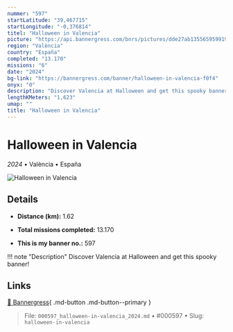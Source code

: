 ```yaml
---
nummer: "597"
startLatitude: "39,467715"
startLongitude: "-0,376814"
titel: "Halloween in Valencia"
picture: "https://api.bannergress.com/bnrs/pictures/dde27ab1355659599191184a174d41f8"
region: "València"
country: "España"
completed: "13.170"
missions: "6"
date: "2024"
bg-link: "https://bannergress.com/banner/halloween-in-valencia-f0f4"
onyx: "0"
description: "Discover Valencia at Halloween and get this spooky banner!"
lengthKMeters: "1,623"
umap: ""
title: "Halloween in Valencia"
---
```

# Halloween in Valencia

*2024* • València • España

![Halloween in Valencia](https://api.bannergress.com/bnrs/pictures/dde27ab1355659599191184a174d41f8)

## Details
- **Distance (km):** 1.62

- **Total missions completed:** 13.170
- **This is my banner no.:** 597


!!! note "Description"
    Discover Valencia at Halloween and get this spooky banner!



## Links
[🔗 Bannergress](https://bannergress.com/banner/halloween-in-valencia-f0f4){ .md-button .md-button--primary }



> File: `000597_halloween-in-valencia_2024.md` • #000597 • Slug: `halloween-in-valencia`
